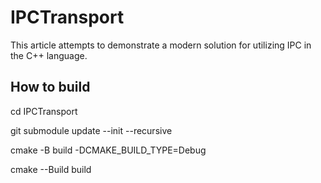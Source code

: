 # IPCTransport
This article attempts to demonstrate a modern solution for utilizing IPC in the C++ language.

## How to build

cd IPCTransport

git submodule update --init --recursive

cmake -B build -DCMAKE_BUILD_TYPE=Debug

cmake --Build build


